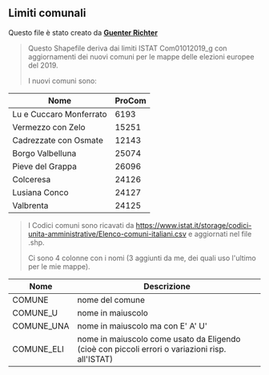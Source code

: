 ## Limiti comunali

Questo file è stato creato da [**Guenter Richter**](https://twitter.com/grichter)

> Questo Shapefile deriva dai limiti ISTAT Com01012019_g con aggiornamenti dei nuovi comuni per le mappe delle elezioni europee del 2019.
>
> I nuovi comuni sono:

| Nome | ProCom |
| --- | --- |
| Lu e Cuccaro Monferrato | 6193 |
| Vermezzo con Zelo | 15251 |
| Cadrezzate con Osmate | 12143 |
| Borgo Valbelluna | 25074 |
| Pieve del Grappa | 26096 |
| Colceresa |  24126 |
| Lusiana Conco | 24127 |
| Valbrenta | 24125 |

>
> I Codici comuni sono ricavati da https://www.istat.it/storage/codici-unita-amministrative/Elenco-comuni-italiani.csv e aggiornati nel file .shp.
>
> Ci sono 4 colonne con i nomi (3 aggiunti da me, dei quali uso l'ultimo per le mie mappe).

| Nome | Descrizione |
| --- | --- |
| COMUNE | nome del comune |
| COMUNE_U | nome in maiuscolo |
| COMUNE_UNA | nome in maiuscolo ma con E' A' U'  |
| COMUNE_ELI | nome in maiuscolo come usato da Eligendo (cioè con piccoli errori o variazioni risp. all'ISTAT) |
